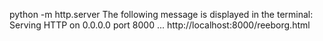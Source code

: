 python -m http.server
The following message is displayed in the terminal: Serving HTTP on 0.0.0.0 port 8000 ...
http://localhost:8000/reeborg.html